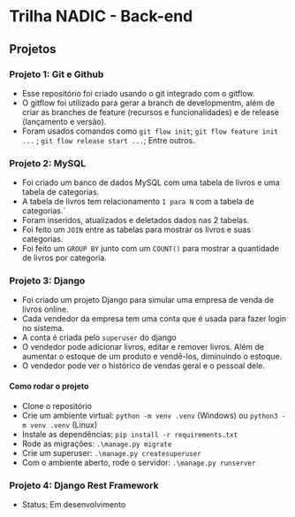# Trilha NADIC - Back-end

## Projetos

### Projeto 1: Git e Github

- Esse repositório foi criado usando o git integrado com o gitflow.
- O gitflow foi utilizado para gerar a branch de developmentm, além de criar as branches de feature (recursos e funcionalidades) e de release (lançamento e versão).
- Foram usados comandos como `git flow init`; `git flow feature init ...` ; `git flow release start ...`; Entre outros.

### Projeto 2: MySQL

- Foi criado um banco de dados MySQL com uma tabela de livros e uma tabela de categorias.
- A tabela de livros tem relacionamento `1 para N` com a tabela de categorias.`
- Foram inseridos, atualizados e deletados dados nas 2 tabelas.
- Foi feito um `JOIN` entre as tabelas para mostrar os livros e suas categorias.
- Foi feito um `GROUP BY` junto com um `COUNT()` para mostrar a quantidade de livros por categoria.

### Projeto 3: Django

- Foi criado um projeto Django para simular uma empresa de venda de livros online.
- Cada vendedor da empresa tem uma conta que é usada para fazer login no sistema.
- A conta é criada pelo `superuser` do django
- O vendedor pode adicionar livros, editar e remover livros. Além de aumentar o estoque de um produto e vendê-los, diminuindo o estoque.
- O vendedor pode ver o histórico de vendas geral e o pessoal dele.

#### Como rodar o projeto

- Clone o repositório
- Crie um ambiente virtual: `python -m venv .venv` (Windows) ou `python3 -m venv .venv` (Linux)
- Instale as dependências: `pip install -r requirements.txt`
- Rode as migrações: `.\manage.py migrate`
- Crie um superuser: `.\manage.py createsuperuser`
- Com o ambiente aberto, rode o servidor: `.\manage.py runserver`

### Projeto 4: Django Rest Framework

- Status: Em desenvolvimento
